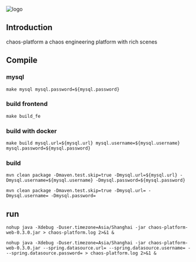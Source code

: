 ![logo](https://chaosblade.oss-cn-hangzhou.aliyuncs.com/doc/image/chaosblade-logo.png)  

## Introduction
chaos-platform a chaos engineering platform with rich scenes

## Compile
### mysql
````shell script
make mysql mysql.password=${mysql.password}
````

### build frontend
````shell script
make build_fe
````

### build with docker
````shell script
make build mysql.url=${mysql.url} mysql.username=${mysql.username} mysql.password=${mysql.password}
````

### build
````shell script
mvn clean package -Dmaven.test.skip=true -Dmysql.url=${mysql.url} -Dmysql.username=${mysql.username} -Dmysql.password=${mysql.password}
````
````shell script
mvn clean package -Dmaven.test.skip=true -Dmysql.url= -Dmysql.username= -Dmysql.password=
````

## run
````shell script
nohup java -Xdebug -Duser.timezone=Asia/Shanghai -jar chaos-platform-web-0.3.0.jar > chaos-platform.log 2>&1 &
````
````shell script
nohup java -Xdebug -Duser.timezone=Asia/Shanghai -jar chaos-platform-web-0.3.0.jar --spring.datasource.url= --spring.datasource.username= ---spring.datasource.password= > chaos-platform.log 2>&1 &
````


